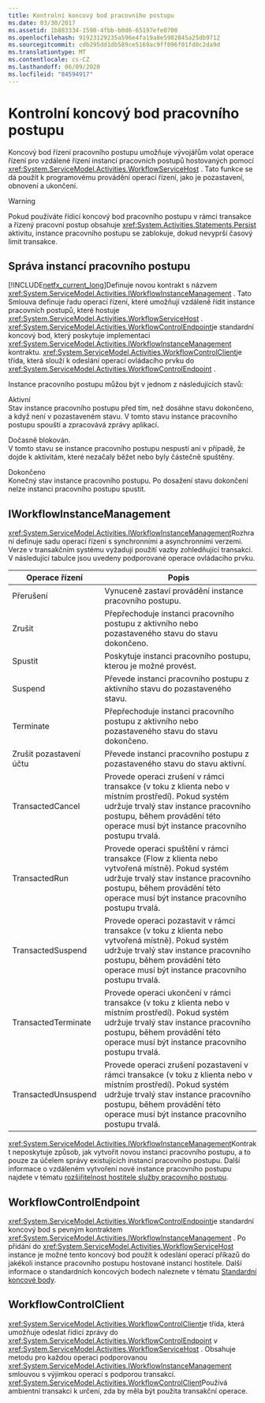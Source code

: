 ```yaml
---
title: Kontrolní koncový bod pracovního postupu
ms.date: 03/30/2017
ms.assetid: 1b883334-1590-4fbb-b0d6-65197efe0700
ms.openlocfilehash: 91923129235a596e4fa19a8e5982845a25db9712
ms.sourcegitcommit: cdb295dd1db589ce5169ac9ff096f01fd0c2da9d
ms.translationtype: MT
ms.contentlocale: cs-CZ
ms.lasthandoff: 06/09/2020
ms.locfileid: "84594917"
---
```

# <a name="workflow-control-endpoint"></a>Kontrolní koncový bod pracovního postupu
Koncový bod řízení pracovního postupu umožňuje vývojářům volat operace řízení pro vzdálené řízení instancí pracovních postupů hostovaných pomocí <xref:System.ServiceModel.Activities.WorkflowServiceHost> . Tato funkce se dá použít k programovému provádění operací řízení, jako je pozastavení, obnovení a ukončení.  
  
> [!WARNING]
> Pokud používáte řídicí koncový bod pracovního postupu v rámci transakce a řízený pracovní postup obsahuje <xref:System.Activities.Statements.Persist> aktivitu, instance pracovního postupu se zablokuje, dokud nevyprší časový limit transakce.  
  
## <a name="workflow-instance-management"></a>Správa instancí pracovního postupu  
 [!INCLUDE[netfx_current_long](../../../../includes/netfx-current-long-md.md)]Definuje novou kontrakt s názvem <xref:System.ServiceModel.Activities.IWorkflowInstanceManagement> . Tato Smlouva definuje řadu operací řízení, které umožňují vzdáleně řídit instance pracovních postupů, které hostuje <xref:System.ServiceModel.Activities.WorkflowServiceHost> . <xref:System.ServiceModel.Activities.WorkflowControlEndpoint>je standardní koncový bod, který poskytuje implementaci <xref:System.ServiceModel.Activities.IWorkflowInstanceManagement> kontraktu. <xref:System.ServiceModel.Activities.WorkflowControlClient>je třída, která slouží k odeslání operací ovládacího prvku do <xref:System.ServiceModel.Activities.WorkflowControlEndpoint> .  
  
 Instance pracovního postupu můžou být v jednom z následujících stavů:  
  
 Aktivní  
 Stav instance pracovního postupu před tím, než dosáhne stavu dokončeno, a když není v pozastaveném stavu. V tomto stavu instance pracovního postupu spouští a zpracovává zprávy aplikací.  
  
 Dočasně blokován.  
 V tomto stavu se instance pracovního postupu nespustí ani v případě, že dojde k aktivitám, které nezačaly běžet nebo byly částečně spuštěny.  
  
 Dokončeno  
 Konečný stav instance pracovního postupu. Po dosažení stavu dokončení nelze instanci pracovního postupu spustit.  
  
## <a name="iworkflowinstancemanagement"></a>IWorkflowInstanceManagement  
 <xref:System.ServiceModel.Activities.IWorkflowInstanceManagement>Rozhraní definuje sadu operací řízení s synchronními a asynchronními verzemi. Verze v transakčním systému vyžadují použití vazby zohledňující transakci. V následující tabulce jsou uvedeny podporované operace ovládacího prvku.  
  
|Operace řízení|Popis|  
|-----------------------|-----------------|  
|Přerušení|Vynuceně zastaví provádění instance pracovního postupu.|  
|Zrušit|Přepřechoduje instanci pracovního postupu z aktivního nebo pozastaveného stavu do stavu dokončeno.|  
|Spustit|Poskytuje instanci pracovního postupu, kterou je možné provést.|  
|Suspend|Převede instanci pracovního postupu z aktivního stavu do pozastaveného stavu.|  
|Terminate|Přepřechoduje instanci pracovního postupu z aktivního nebo pozastaveného stavu do stavu dokončeno.|  
|Zrušit pozastavení účtu|Převede instanci pracovního postupu z pozastaveného stavu do stavu aktivní.|  
|TransactedCancel|Provede operaci zrušení v rámci transakce (v toku z klienta nebo v místním prostředí). Pokud systém udržuje trvalý stav instance pracovního postupu, během provádění této operace musí být instance pracovního postupu trvalá.|  
|TransactedRun|Provede operaci spuštění v rámci transakce (Flow z klienta nebo vytvořená místně). Pokud systém udržuje trvalý stav instance pracovního postupu, během provádění této operace musí být instance pracovního postupu trvalá.|  
|TransactedSuspend|Provede operaci pozastavit v rámci transakce (v toku z klienta nebo vytvořená místně). Pokud systém udržuje trvalý stav instance pracovního postupu, během provádění této operace musí být instance pracovního postupu trvalá.|  
|TransactedTerminate|Provede operaci ukončení v rámci transakce (v toku z klienta nebo v místním prostředí). Pokud systém udržuje trvalý stav instance pracovního postupu, během provádění této operace musí být instance pracovního postupu trvalá.|  
|TransactedUnsuspend|Provede operaci zrušení pozastavení v rámci transakce (v toku z klienta nebo v místním prostředí). Pokud systém udržuje trvalý stav instance pracovního postupu, během provádění této operace musí být instance pracovního postupu trvalá.|  
  
 <xref:System.ServiceModel.Activities.IWorkflowInstanceManagement>Kontrakt neposkytuje způsob, jak vytvořit novou instanci pracovního postupu, a to pouze za účelem správy existujících instancí pracovního postupu. Další informace o vzdáleném vytvoření nové instance pracovního postupu najdete v tématu [rozšiřitelnost hostitele služby pracovního postupu](workflow-service-host-extensibility.md).  
  
## <a name="workflowcontrolendpoint"></a>WorkflowControlEndpoint  
 <xref:System.ServiceModel.Activities.WorkflowControlEndpoint>je standardní koncový bod s pevným kontraktem <xref:System.ServiceModel.Activities.IWorkflowInstanceManagement> . Po přidání do <xref:System.ServiceModel.Activities.WorkflowServiceHost> instance je možné tento koncový bod použít k odeslání operací příkazů do jakékoli instance pracovního postupu hostované instancí hostitele. Další informace o standardních koncových bodech naleznete v tématu [Standardní koncové body](standard-endpoints.md).  
  
## <a name="workflowcontrolclient"></a>WorkflowControlClient  
 <xref:System.ServiceModel.Activities.WorkflowControlClient>je třída, která umožňuje odeslat řídicí zprávy do <xref:System.ServiceModel.Activities.WorkflowControlEndpoint> v <xref:System.ServiceModel.Activities.WorkflowServiceHost> . Obsahuje metodu pro každou operaci podporovanou <xref:System.ServiceModel.Activities.IWorkflowInstanceManagement> smlouvou s výjimkou operací s podporou transakcí. <xref:System.ServiceModel.Activities.WorkflowControlClient>Používá ambientní transakci k určení, zda by měla být použita transakční operace.
